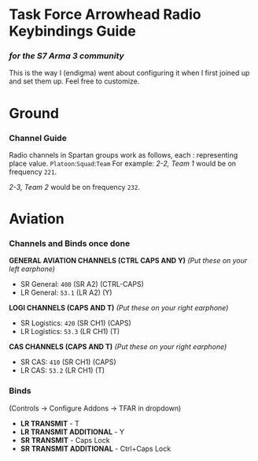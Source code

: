 # Task Force Arrowhead Radio Keybindings Guide
### *for the S7 Arma 3 community*

This is the way I (endigma) went about configuring it when I first joined up and set them up. Feel free to customize.
# Ground
### Channel Guide
Radio channels in Spartan groups work as follows, each : representing place value.
`Platoon`:`Squad`:`Team`
For example:
*2-2, Team 1* would be on frequency `221`.

*2-3, Team 2* would be on frequency `232`.



# Aviation
### Channels and Binds once done
**GENERAL AVIATION CHANNELS (CTRL CAPS AND Y)** *(Put these on your left earphone)*
- SR General: `400` (SR A2) (CTRL-CAPS)
- LR General: `53.1` (LR A2) (Y)

**LOGI CHANNELS (CAPS AND T)**  *(Put these on your right earphone)*
- SR Logistics: `420` (SR CH1) (CAPS)
- LR Logistics: `53.3` (LR CH1) (T)

**CAS CHANNELS (CAPS AND T)** *(Put these on your right earphone)*
- SR CAS: `410` (SR CH1) (CAPS)
- LR CAS: `53.2` (LR CH1) (T)

### Binds 
(Controls -> Configure Addons -> TFAR in dropdown)
- **LR TRANSMIT** - T
- **LR TRANSMIT ADDITIONAL** - Y
- **SR TRANSMIT** - Caps Lock
- **SR TRANSMIT ADDITIONAL** - Ctrl+Caps Lock
